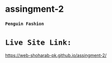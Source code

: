 # assingment-2
 ### `Penguin Fashion`
 # `Live Site Link:`
 https://web-shoharab-pk.github.io/assingment-2/
